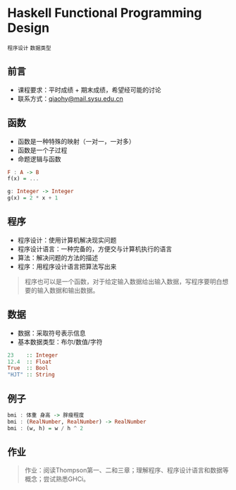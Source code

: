 # Haskell Functional Programming Design
`程序设计` `数据类型`  

## 前言
+ 课程要求：平时成绩 + 期末成绩，希望经可能的讨论
+ 联系方式：qiaohy@mail.sysu.edu.cn

## 函数
+ 函数是一种特殊的映射（一对一，一对多）
+ 函数是一个子过程
+ 命题逻辑与函数

```Haskell
F : A -> B
f(x) = ...

g: Integer -> Integer
g(x) = 2 * x + 1
```

## 程序
+ 程序设计：使用计算机解决现实问题
+ 程序设计语言：一种完备的，方便交与计算机执行的语言
+ 算法：解决问题的方法的描述
+ 程序：用程序设计语言把算法写出来
> 程序也可以是一个函数，对于给定输入数据给出输入数据，写程序要明白想要的输入数据和输出数据。

## 数据
+ 数据：采取符号表示信息
+ 基本数据类型：布尔/数值/字符
```Haskell
23    :: Integer
12.4  :: Float
True  :: Bool
"HJT" :: String
```

## 例子
```Haskell
bmi : 体重 身高 -> 胖瘦程度
bmi : (RealNumber, RealNumber) -> RealNumber
bmi : (w, h) = w / h ^ 2
```

## 作业
> 作业：阅读Thompson第一、二和三章；理解程序、程序设计语言和数据等概念；尝试熟悉GHCi。
